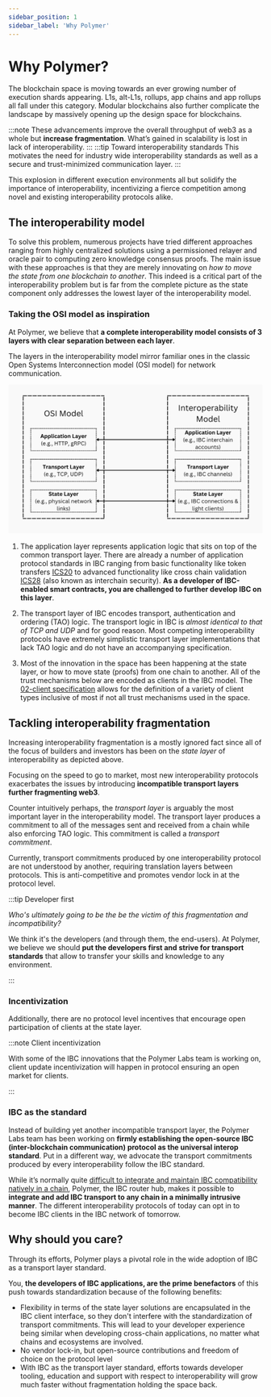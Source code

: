 ```yaml
---
sidebar_position: 1
sidebar_label: 'Why Polymer'
---
```


# Why Polymer?

The blockchain space is moving towards an ever growing number of execution shards appearing. L1s, alt-L1s, rollups, app chains and app rollups all fall under this category. Modular blockchains also further complicate the landscape by massively opening up the design space for blockchains.

:::note
These advancements improve the overall throughput of web3 as a whole but **increase fragmentation**. What’s gained in scalability is lost in lack of interoperability.
:::
:::tip Toward interoperability standards
This motivates the need for industry wide interoperability standards as well as a secure and trust-minimized communication layer.
:::

This explosion in different execution environments all but solidify the importance of interoperability, incentivizing a fierce competition among novel and existing interoperability protocols alike.

## The interoperability model

<!-- TODO: add citation links -->

To solve this problem, numerous projects have tried different approaches ranging from highly centralized solutions using a permissioned relayer and oracle pair to computing zero knowledge consensus proofs. The main issue with these approaches is that they are merely innovating on _how to move the state from one blockchain to another_. This indeed is a critical part of the interoperability problem but is far from the complete picture as the state component only addresses the lowest layer of the interoperability model.

### Taking the OSI model as inspiration

At Polymer, we believe that **a complete interoperability model consists of 3 layers with clear separation between each layer**.

The layers in the interoperability model mirror familiar ones in the classic Open Systems Interconnection model (OSI model) for network communication.

![OSI model comparison of interoperability model](../../../static/img/OSI%20comp.png)

1. The application layer represents application logic that sits on top of the common transport layer. There are already a number of application protocol standards in IBC ranging from basic functionality like token transfers [ICS20](https://github.com/cosmos/ibc/tree/main/spec/app/ics-020-fungible-token-transfer) to advanced functionality like cross chain validation [ICS28](https://github.com/cosmos/ibc/tree/main/spec/app/ics-028-cross-chain-validation) (also known as interchain security). **As a developer of IBC-enabled smart contracts, you are challenged to further develop IBC on this layer**.

2. The transport layer of IBC encodes transport, authentication and ordering (TAO) logic. The transport logic in IBC is _almost identical to that of TCP and UDP_ and for good reason. Most competing interoperability protocols have extremely simplistic transport layer implementations that lack TAO logic and do not have an accompanying specification.

3. Most of the innovation in the space has been happening at the state layer, or how to move state (proofs) from one chain to another. All of the trust mechanisms below are encoded as clients in the IBC model. The [02-client specification](https://github.com/cosmos/ibc/tree/main/spec/core/ics-002-client-semantics) allows for the definition of a variety of client types inclusive of most if not all trust mechanisms used in the space.

## Tackling interoperability fragmentation

Increasing interoperability fragmentation is a mostly ignored fact since all of the focus of builders and investors has been on the _state layer_ of interoperability as depicted above.

Focusing on the speed to go to market, most new interoperability protocols exacerbates the issues by introducing **incompatible transport layers further fragmenting web3**.

Counter intuitively perhaps, the _transport layer_ is arguably the most important layer in the interoperability model. The transport layer produces a commitment to all of the messages sent and received from a chain while also enforcing TAO logic. This commitment is called a _transport commitment_.

Currently, transport commitments produced by one interoperability protocol are not understood by another, requiring translation layers between protocols. This is anti-competitive and promotes vendor lock in at the protocol level.

:::tip Developer first

_Who's ultimately going to be the be the victim of this fragmentation and incompatibility?_

We think it's the developers (and through them, the end-users). At Polymer, we believe we should **put the developers first and strive for transport standards** that allow to transfer your skills and knowledge to any environment.

:::

### Incentivization

Additionally, there are no protocol level incentives that encourage open participation of clients at the state layer.

<!-- TODO: add links -->

:::note Client incentivization

With some of the IBC innovations that the Polymer Labs team is working on, client update incentivization will happen in protocol ensuring an open market for clients.

:::

### IBC as the standard

Instead of building yet another incompatible transport layer, the Polymer Labs team has been working on **firmly establishing the open-source IBC (inter-blockchain communication) protocol as the universal interop standard**. Put in a different way, we advocate the transport commitments produced by every interoperability follow the IBC standard.

While it’s normally quite [difficult to integrate and maintain IBC compatibility natively in a chain](./ibc-expansion-problem.md), Polymer, the IBC router hub, makes it possible to **integrate and add IBC transport to any chain in a minimally intrusive manner**. The different interoperability protocols of today can opt in to become IBC clients in the IBC network of tomorrow.

## Why should you care?

Through its efforts, Polymer plays a pivotal role in the wide adoption of IBC as a transport layer standard.

You, **the developers of IBC applications, are the prime benefactors** of this push towards standardization because of the following benefits:

- Flexibility in terms of the state layer solutions are encapsulated in the IBC client interface, so they don't interfere with the standardization of transport commitments. This will lead to your developer experience being similar when developing cross-chain applications, no matter what chains and ecosystems are involved.
- No vendor lock-in, but open-source contributions and freedom of choice on the protocol level
- With IBC as the transport layer standard, efforts towards developer tooling, education and support with respect to interoperability will grow much faster without fragmentation holding the space back.
